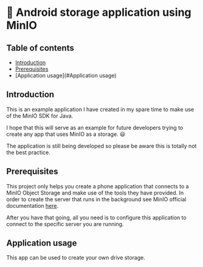 # :iphone: Android storage application using MinIO

## Table of contents
 - [Introduction](#Introduction)
 - [Prerequisites](#Prerequisites)
 - [Application usage](#Application usage)

 ## Introduction
This is an example application I have created in my spare time to make use of the MinIO SDK for Java. 

I hope that this will serve as an example for future developers trying to create any app that uses MinIO as a storage. :smiley: 

The application is still being developed so please be aware this is totally not the best practice.

## Prerequisites

This project only helps you create a phone application that connects to a MinIO Object Storage and make use of the tools they have provided. In order to create the server that runs in the background see MinIO official documentation [here](https://docs.min.io/docs/minio-quickstart-guide.html).

After you have that going, all you need is to configure this application to connect to the specific server you are running. 
 ## Application usage

This app can be used to create your own drive storage.

